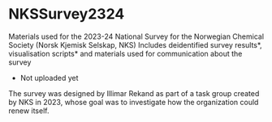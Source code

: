 # NKSSurvey2324
Materials used for the 2023-24 National Survey for the Norwegian Chemical Society (Norsk Kjemisk Selskap, NKS)
Includes deidentified survey results*, visualisation scripts* and materials used for communication about the survey
* Not uploaded yet

The survey was designed by Illimar Rekand as part of a task group created by NKS in 2023, whose goal was to investigate how the organization could renew itself.

